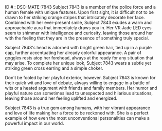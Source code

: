 ID # : DSC-MATE-7843
Subject 7843 is a member of the police force and a human female with unique features. Upon first sight, it is difficult not to be drawn to her striking orange stripes that intricately decorate her face. Combined with her ever-present smile, Subject 7843 exudes a warm and approachable aura that immediately draws you in. Her VR Jade LED eyes seem to shimmer with intelligence and curiosity, leaving those around her with the feeling that they are in the presence of something truly special.

Subject 7843's head is adorned with bright green hair, tied up in a purple cap, further accentuating her already colorful appearance. A pair of goggles rests atop her forehead, always at the ready for any situation that may arise. To complete her unique look, Subject 7843 wears a subtle yet striking green cross earring and a simple choker.

Don't be fooled by her playful exterior, however. Subject 7843 is known for their quick wit and love of debate, always willing to engage in a battle of wits or a heated argument with friends and family members. Her humor and playful nature can sometimes lead to unexpected and hilarious situations, leaving those around her feeling uplifted and energized.

Subject 7843 is a true gem among humans, with her vibrant appearance and love of life making her a force to be reckoned with. She is a perfect example of how even the most unconventional personalities can make a powerful impact in our world.